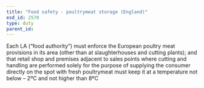 ```yaml
---
title: "Food safety - poultrymeat storage (England)"
esd_id: 2570
type: duty
parent_id:  
---
```


Each LA (“food authority”) must enforce the European poultry meat provisions in its area (other than at slaughterhouses and cutting plants); and that retail shop and premises adjacent to sales points where cutting and handling are performed solely for the purpose of supplying the consumer directly on the spot with fresh poultrymeat must keep it at a temperature not below – 2ºC and not higher than 8ºC

